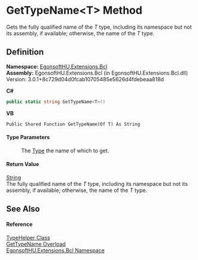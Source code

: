 # GetTypeName&lt;T&gt; Method


Gets the fully qualified name of the *T* type, including its namespace but not its assembly, if available; otherwise, the name of the *T* type.



## Definition
**Namespace:** <a href="N_EgonsoftHU_Extensions_Bcl.md">EgonsoftHU.Extensions.Bcl</a>  
**Assembly:** EgonsoftHU.Extensions.Bcl (in EgonsoftHU.Extensions.Bcl.dll) Version: 3.0.1+8c729d04d0fcab10705485e5626d4fdebeaa818d

**C#**
``` C#
public static string GetTypeName<T>()

```
**VB**
``` VB
Public Shared Function GetTypeName(Of T) As String
```



#### Type Parameters
<dl><dt /><dd>The <a href="https://learn.microsoft.com/dotnet/api/system.type" target="_blank" rel="noopener noreferrer">Type</a> the name of which to get.</dd></dl>

#### Return Value
<a href="https://learn.microsoft.com/dotnet/api/system.string" target="_blank" rel="noopener noreferrer">String</a>  
The fully qualified name of the *T* type, including its namespace but not its assembly, if available; otherwise, the name of the *T* type.

## See Also


#### Reference
<a href="T_EgonsoftHU_Extensions_Bcl_TypeHelper.md">TypeHelper Class</a>  
<a href="Overload_EgonsoftHU_Extensions_Bcl_TypeHelper_GetTypeName.md">GetTypeName Overload</a>  
<a href="N_EgonsoftHU_Extensions_Bcl.md">EgonsoftHU.Extensions.Bcl Namespace</a>  
